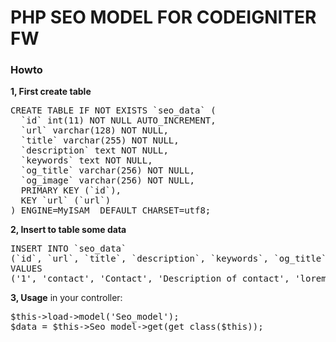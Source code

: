 # PHP SEO MODEL FOR CODEIGNITER FW

<h3>Howto</h3>

<b>1, First create table</b>
<pre>
CREATE TABLE IF NOT EXISTS `seo_data` (
  `id` int(11) NOT NULL AUTO_INCREMENT,
  `url` varchar(128) NOT NULL,
  `title` varchar(255) NOT NULL,
  `description` text NOT NULL,
  `keywords` text NOT NULL,
  `og_title` varchar(256) NOT NULL,
  `og_image` varchar(256) NOT NULL,
  PRIMARY KEY (`id`),
  KEY `url` (`url`)
) ENGINE=MyISAM  DEFAULT CHARSET=utf8;
</pre>

<b>2, Insert to table some data</b>
<pre>
INSERT INTO `seo_data` 
(`id`, `url`, `title`, `description`, `keywords`, `og_title`, `og_image`) 
VALUES 
('1', 'contact', 'Contact', 'Description of contact', 'lorem, ipsum', 'Contact', 'https://9to5google.files.wordpress.com/2014/10/google-building.jpg?w=704');
</pre>

<b>3, Usage</b>
in your controller:
<pre>
$this->load->model('Seo_model');
$data = $this->Seo_model->get(get_class($this));
</pre>
